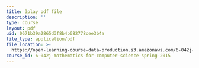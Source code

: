 ```yaml
---
title: 3play pdf file
description: ''
type: course
layout: pdf
uid: 0671b39a2865d3f8b4b682778cee3b4a
file_type: application/pdf
file_location: >-
  https://open-learning-course-data-production.s3.amazonaws.com/6-042j-mathematics-for-computer-science-spring-2015/0671b39a2865d3f8b4b682778cee3b4a_hNrtGiCFPGs.pdf
course_id: 6-042j-mathematics-for-computer-science-spring-2015
---
```

